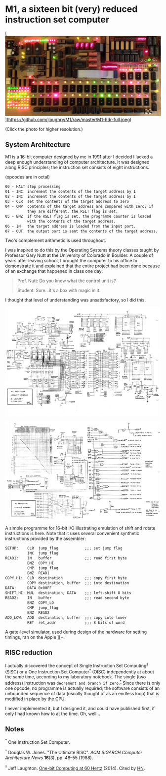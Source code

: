 M1, a sixteen bit (very) reduced instruction set computer
=========================================================

[![photograph](https://github.com/jloughry/M1/raw/master/M1-hdr-thumb.jpeg)]<!--
-->(https://github.com/jloughry/M1/raw/master/M1-hdr-full.jpeg)

(Click the photo for higher resolution.)

System Architecture
-------------------

M1 is a 16-bit computer designed by me in 1991 after I decided I lacked a deep enough
understanding of computer architecture.  It was designed along RISC principles; the
instruction set consists of eight instructions.

(opcodes are in octal)

	00 - HALT stop processing
	01 - INC  increment the contents of the target address by 1
	02 - INC  increment the contents of the target address by 1
	03 - CLR  set the contents of the target address to zero
	04 - CMP  contents of the target address are compared with zero; if
	          they are different, the RSLT flag is set.
	05 - BNZ  if the RSLT flag is set, the programme counter is loaded
	          with the contents of the target address.
	06 - IN   the target address is loaded from the input port.
	07 - OUT  the output port is sent the contents of the target address.

Two's complement arithmetic is used throughout.

I was inspired to do this by the Operating Systems theory classes taught by Professor
Gary Nutt at the University of Colorado in Boulder.  A couple of years after leaving
school, I brought the computer to his office to demonstrate it and explained that the
entire project had been done because of an exchange that happened in class one day:

> Prof. Nutt: Do you know what the control unit is?
> 
> Student: Sure...it's a box with magic in it.

I thought that level of understanding was unsatisfactory, so I did this.

![schematic](https://github.com/jloughry/M1/raw/master/M1_schematic_page_1_of_2.png)

![schematic](https://github.com/jloughry/M1/raw/master/M1_schematic_page_2_of_2.png)

A simple programme for 16-bit I/O illustrating emulation of shift and rotate instructions is
here.  Note that it uses several convenient synthetic instructions provided by the assembler:

	SETUP:    CLR  jump_flag            ;;; set jump flag
	          INC  jump_flag
	READ1:    IN   buffer               ;;; read first byte
	          BNZ  COPY_HI
	          CMP  jump_flag
	          BNZ  READ1
	COPY_HI:  CLR  destination          ;;; copy first byte
	          COPY destination, buffer  ;;; into destination
	DATA:     DATA 0x00FF
	SHIFT_HI: MUL  destination, DATA    ;;; left-shift 8 bits
	READ2:    IN   buffer               ;;; read second byte
	          BNZ  COPY_LO
	          CMP  jump_flag
	          BNZ  READ2
	ADD_LOW:  ADD  destination, buffer  ;;; copy into lower
	          RET  ret_addr             ;;; 8 bits of word

A gate-level simulator, used during design of the hardware for setting timings, ran on the
Apple ][+.

RISC reduction
--------------

I actually discovered the concept of Single Instruction Set
Computing<sup>[&Dagger;](#note-double-dagger)</sup> (SISC) or a One Instruction Set
Computer<sup>[&dagger;](#note-dagger)</sup> (OISC) independently at about the same
time, according to my laboratory notebook. The single (two address) instruction was
`decrement and branch if zero`.<sup>[*](#note-star)</sup> Since there is only one
opcode, no programme is actually required; the software consists of an unbounded
sequence of data (usually thought of as an endless loop) that is modified in place
by the CPU.

I never implemented it, but I designed it, and could have published first, if only I had
known how to at the time. Oh, well...

Notes
-----

<a name="note-star"/><sup>*</sup> [One Instruction Set
Computer](http://en.wikipedia.org/wiki/One_instruction_set_computer).

<a name="note-dagger"/><sup>&dagger;</sup> Douglas W. Jones. "The Ultimate RISC".
*ACM SIGARCH Computer Architecture News* **16**(3), pp. 48&ndash;55 (1988).

<a name="note-double-dagger"/><sup>&Dagger;</sup> Jeff Laughton. [One-bit Computing at 60
Hertz](http://laughtonelectronics.com/Arcana/One-bit%20computer/One-bit%20computer.html)
(2014). Cited by [HN](https://news.ycombinator.com/item?id=7616831).

